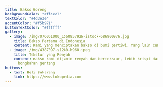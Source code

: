 ```yaml
---
title: Bakso Goreng
backgroundColor: "#ffecc7"
textColor: "#4d3e3e"
accentColor: "#f5b971"
buttonTextColor: "#ffffff"
gallery:
  - image: /img/076061000_1560857926-istock-686900976.jpg
    title: Bakso Pertama di Indonesia
    content: Kami yang menciptakan bakso di bumi pertiwi. Yang lain cuma ikutan.
  - image: /img/4387097-s1280-h960.jpeg
    title: Tekstur yang Renyah
    content: Bakso kami dijamin renyah dan bertekstur, lebih krispi daripada
      bongkahan genteng
buttons:
  - text: Beli Sekarang
    link: https://www.tokopedia.com
---
```

